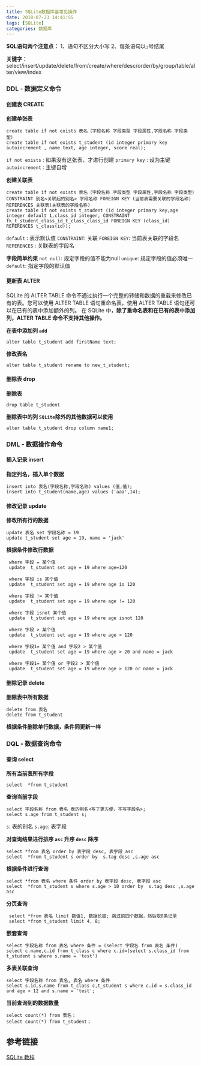 ```yaml
---
title: SQLite数据库基常见操作
date: 2018-07-23 14:41:55
tags: [SQLite]
categories: 数据库
---
```


**SQL语句两个注意点：**
1、语句不区分大小写
2、每条语句以`;`号结尾

**关键字：**
select/insert/update/delete/from/create/where/desc/order/by/group/table/alter/view/index

### DDL - 数据定义命令
#### 创建表 CREATE

**创建单张表**

```
create table if not exists 表名（字段名称 字段类型 字段属性,字段名称 字段类型）
create table if not exists t_student (id integer primary key autoincrement , name text, age integer, score real);
```
`if not exists` : 如果没有这张表，才进行创建
`primary key` : 设为主键
`autoincrement` : 主键自增

<!-- more -->
**创建关联表**

```
create table if not exists 表名（字段名称 字段类型 字段属性,字段名称 字段类型）CONSTRAINT 别名<关联起的别名> 字段名称 FOREIGN KEY (当前表需要关联的字段名称) REFERENCES 关联表(关联表的字段名称)
create table if not exists t_student (id integer primary key,age integer default 1,class_id integer, CONSTRAINT fk_t_student_class_id_t_class_class_id FOREIGN KEY (class_id) REFERENCES t_class(id));
```
`default` : 表示默认值
`CONSTRAINT`: 关联
`FOREIGN KEY`: 当前表关联的字段名
`REFERENCES` : 关联表的字段名

**字段简单约束**
`not null`: 规定字段的值不能为null
`unique`: 规定字段的值必须唯一
`default`: 指定字段的默认值


#### 更新表 ALTER
SQLite 的 ALTER TABLE 命令不通过执行一个完整的转储和数据的重载来修改已有的表。您可以使用 ALTER TABLE 语句重命名表，使用 ALTER TABLE 语句还可以在已有的表中添加额外的列。
在 SQLite 中，**除了重命名表和在已有的表中添加列，ALTER TABLE 命令不支持其他操作。**

**在表中添加列 `add`**

```
alter table t_student add firstName text;
```

**修改表名**

```
alter table t_student rename to new_t_student;
```

#### 删除表 drop
**删除表**

```
drop table t_student
```

**删除表中的列 `SQLite`除外的其他数据可以使用**

```
alter table t_student drop column name1;
```
### DML - 数据操作命令
#### 插入记录 insert
**指定列名，插入单个数据**

```
insert into 表名(字段名称,字段名称) values (值,值);
insert into t_student(name,age) values ('aaa',14);

```

#### 修改记录 update
**修改所有行的数据**

```
update 表名 set 字段名称 = 19
update t_student set age = 19, name = 'jack'
```

**根据条件修改行数据**

```
 where 字段 = 某个值
 update  t_student set age = 19 where age=120
 
 where 字段 is 某个值
 update  t_student set age = 19 where age is 120
 
 where 字段 != 某个值
 update  t_student set age = 19 where age != 120
 
 where 字段 isnot 某个值
 update  t_student set age = 19 where age isnot 120
 
 where 字段 > 某个值
 update  t_student set age = 19 where age > 120
 
 where 字段1= 某个值 and 字段2 > 某个值
 update  t_student set age = 19 where age > 20 and name = jack
 
 where 字段1= 某个值 or 字段2 > 某个值
 update  t_student set age = 19 where age > 120 or name = jack
```

#### 删除记录 delete

**删除表中所有数据**
```
delete from 表名 
delete from t_student 
```
**根据条件删除单行数据，条件同更新一样**


### DQL - 数据查询命令
#### 查询 select

**所有当前表所有字段**

```
select  *from t_student
```

**查询当前字段**

```
select 字段名称 from 表名 表的别名<写了更方便，不写字段名>;
select s.age from t_student s;
```
`s`: 表的别名
`s.age`: 表字段

**对查询结果进行排序 `asc` 升序 `desc` 降序**

```
select *from 表名 order by 表字段 desc, 表字段 asc
select  *from t_student s order by  s.tag desc ,s.age asc
```

**根据条件进行查询**

```
select *from 表名 where 条件 order by 表字段 desc, 表字段 asc
select  *from t_student s where s.age > 10 order by  s.tag desc ,s.age asc
```

**分页查询**

```
 select *from 表名 limit 数值1, 数据长度; 跳过前四个数据，然后取8条记录
 select *from t_student limit 4, 8;
```

**嵌套查询**

```
select 字段名称 from 表名 where 条件 = (select 字段名 from 表名 条件)
select c.name,c.id from t_class c where c.id=(select s.class_id from t_student s where s.name = 'test')
```

**多表关联查询**

```
select 字段名称 from 表名, 表名 where 条件 
select s.id,s.name from t_class c,t_student s where c.id = s.class_id and age > 12 and s.name = 'test';
```

 **当前查询到的数据数量**
 
 ```
 select count(*) from 表名；
 select count(*) from t_student；
 ```
 
## 参考链接
[SQLite 教程](http://www.runoob.com/sqlite/sqlite-alter-command.html)



